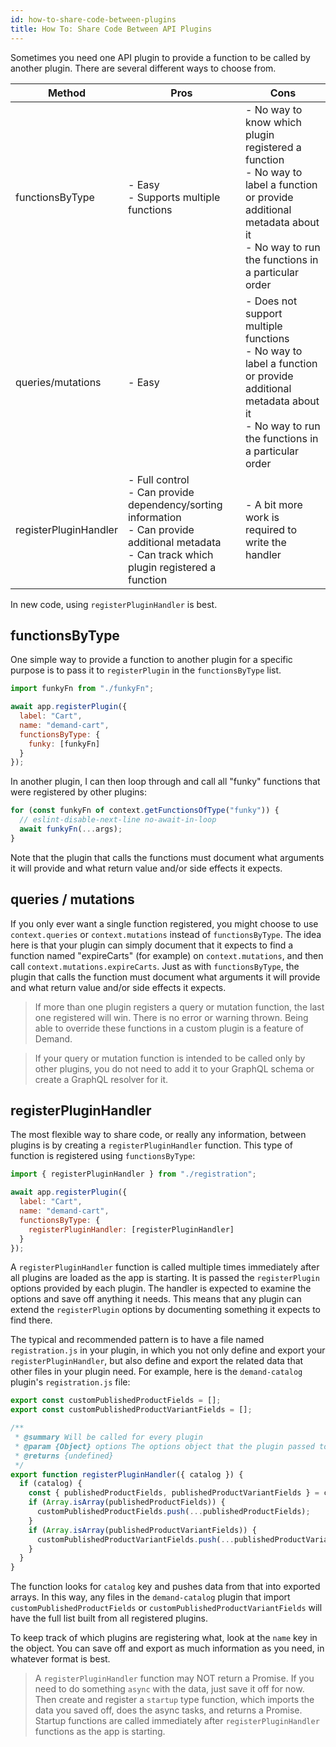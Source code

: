 ```yaml
---
id: how-to-share-code-between-plugins
title: How To: Share Code Between API Plugins
---
```


Sometimes you need one API plugin to provide a function to be called by another plugin. There are several different ways to choose from.

| Method                | Pros                                                                                                                                               | Cons                                                                                                                                                                         |
|-----------------------|----------------------------------------------------------------------------------------------------------------------------------------------------|------------------------------------------------------------------------------------------------------------------------------------------------------------------------------|
| functionsByType       | - Easy<br>- Supports multiple functions                                                                                                               | - No way to know which plugin registered a function<br>- No way to label a function or provide additional metadata about it<br>- No way to run the functions in a particular order |
| queries/mutations     | - Easy                                                                                                                                             | - Does not support multiple functions<br>- No way to label a function or provide additional metadata about it<br>- No way to run the functions in a particular order               |
| registerPluginHandler | - Full control<br>- Can provide dependency/sorting information<br>- Can provide additional metadata<br>- Can track which plugin registered a function | - A bit more work is required to write the handler                                                                                                                           |

In new code, using `registerPluginHandler` is best.

## functionsByType

One simple way to provide a function to another plugin for a specific purpose is to pass it to `registerPlugin` in the `functionsByType` list.

```js
import funkyFn from "./funkyFn";

await app.registerPlugin({
  label: "Cart",
  name: "demand-cart",
  functionsByType: {
    funky: [funkyFn]
  }
});
```

In another plugin, I can then loop through and call all "funky" functions that were registered by other plugins:

```js
for (const funkyFn of context.getFunctionsOfType("funky")) {
  // eslint-disable-next-line no-await-in-loop
  await funkyFn(...args);
}
```

Note that the plugin that calls the functions must document what arguments it will provide and what return value and/or side effects it expects.

## queries / mutations

If you only ever want a single function registered, you might choose to use `context.queries` or `context.mutations` instead of `functionsByType`. The idea here is that your plugin can simply document that it expects to find a function named "expireCarts" (for example) on `context.mutations`, and then call `context.mutations.expireCarts`. Just as with `functionsByType`, the plugin that calls the function must document what arguments it will provide and what return value and/or side effects it expects.

> If more than one plugin registers a query or mutation function, the last one registered will win. There is no error or warning thrown. Being able to override these functions in a custom plugin is a feature of Demand.

> If your query or mutation function is intended to be called only by other plugins, you do not need to add it to your GraphQL schema or create a GraphQL resolver for it.

## registerPluginHandler

The most flexible way to share code, or really any information, between plugins is by creating a `registerPluginHandler` function. This type of function is registered using `functionsByType`:

```js
import { registerPluginHandler } from "./registration";

await app.registerPlugin({
  label: "Cart",
  name: "demand-cart",
  functionsByType: {
    registerPluginHandler: [registerPluginHandler]
  }
});
```

A `registerPluginHandler` function is called multiple times immediately after all plugins are loaded as the app is starting. It is passed the `registerPlugin` options provided by each plugin. The handler is expected to examine the options and save off anything it needs. This means that any plugin can extend the `registerPlugin` options by documenting something it expects to find there.

The typical and recommended pattern is to have a file named `registration.js` in your plugin, in which you not only define and export your `registerPluginHandler`, but also define and export the related data that other files in your plugin need. For example, here is the `demand-catalog` plugin's `registration.js` file:

```js
export const customPublishedProductFields = [];
export const customPublishedProductVariantFields = [];

/**
 * @summary Will be called for every plugin
 * @param {Object} options The options object that the plugin passed to registerPlugin
 * @returns {undefined}
 */
export function registerPluginHandler({ catalog }) {
  if (catalog) {
    const { publishedProductFields, publishedProductVariantFields } = catalog;
    if (Array.isArray(publishedProductFields)) {
      customPublishedProductFields.push(...publishedProductFields);
    }
    if (Array.isArray(publishedProductVariantFields)) {
      customPublishedProductVariantFields.push(...publishedProductVariantFields);
    }
  }
}
```

The function looks for `catalog` key and pushes data from that into exported arrays. In this way, any files in the `demand-catalog` plugin that import `customPublishedProductFields` or `customPublishedProductVariantFields` will have the full list built from all registered plugins.

To keep track of which plugins are registering what, look at the `name` key in the object. You can save off and export as much information as you need, in whatever format is best.

> A `registerPluginHandler` function may NOT return a Promise. If you need to do something `async` with the data, just save it off for now. Then create and register a `startup` type function, which imports the data you saved off, does the async tasks, and returns a Promise. Startup functions are called immediately after `registerPluginHandler` functions as the app is starting.
